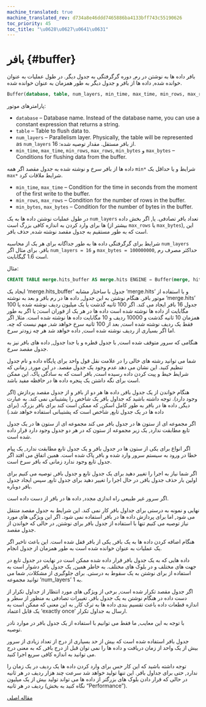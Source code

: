 ```yaml
---
machine_translated: true
machine_translated_rev: d734a8e46ddd7465886ba4133bff743c55190626
toc_priority: 45
toc_title: "\u0628\u0627\u0641\u0631"
---
```


# بافر {#buffer}

بافر داده ها به نوشتن در رم, دوره گرگرفتگی به جدول دیگر. در طول عملیات به عنوان خوانده شده, داده ها از بافر و جدول دیگر به طور همزمان به عنوان خوانده شده.

``` sql
Buffer(database, table, num_layers, min_time, max_time, min_rows, max_rows, min_bytes, max_bytes)
```

پارامترهای موتور:

-   `database` – Database name. Instead of the database name, you can use a constant expression that returns a string.
-   `table` – Table to flush data to.
-   `num_layers` – Parallelism layer. Physically, the table will be represented as `num_layers` از بافر مستقل. مقدار توصیه شده: 16.
-   `min_time`, `max_time`, `min_rows`, `max_rows`, `min_bytes` و `max_bytes` – Conditions for flushing data from the buffer.

داده ها از بافر سرخ و نوشته شده به جدول مقصد اگر همه `min*` شرایط و یا حداقل یک `max*` شرایط ملاقات کرد.

-   `min_time`, `max_time` – Condition for the time in seconds from the moment of the first write to the buffer.
-   `min_rows`, `max_rows` – Condition for the number of rows in the buffer.
-   `min_bytes`, `max_bytes` – Condition for the number of bytes in the buffer.

در طول عملیات نوشتن داده ها به یک `num_layers` تعداد بافر تصادفی. یا, اگر بخش داده ها برای وارد کردن به اندازه کافی بزرگ است (بیشتر از `max_rows` یا `max_bytes`), این است که به طور مستقیم به جدول مقصد نوشته شده, حذف بافر.

شرایط برای گرگرفتگی داده ها به طور جداگانه برای هر یک از محاسبه `num_layers` بافر. برای مثال اگر `num_layers = 16` و `max_bytes = 100000000`, حداکثر مصرف رم است 1.6 گیگابایت.

مثال:

``` sql
CREATE TABLE merge.hits_buffer AS merge.hits ENGINE = Buffer(merge, hits, 16, 10, 100, 10000, 1000000, 10000000, 100000000)
```

ایجاد یک ‘merge.hits\_buffer’ جدول با ساختار مشابه ‘merge.hits’ و با استفاده از موتور بافر. هنگام نوشتن به این جدول, داده ها در رم بافر و بعد به نوشته ‘merge.hits’ جدول 16 بافر ایجاد می کند. اگر 100 ثانیه گذشت یا یک میلیون ردیف نوشته شده یا 100 مگابایت از داده ها نوشته شده است داده ها در هر یک از فوران است; یا اگر به طور همزمان 10 ثانیه گذشت و 10000 ردیف و 10 مگابایت داده ها نوشته شده است. مثلا, اگر فقط یک ردیف نوشته شده است, بعد از 100 ثانیه سرخ خواهد شد, مهم نیست که چه. اما اگر بسیاری از ردیف نوشته شده است, داده خواهد شد هر چه زودتر سرخ.

هنگامی که سرور متوقف شده است, با جدول قطره و یا جدا جدول, داده های بافر نیز به جدول مقصد سرخ.

شما می توانید رشته های خالی را در علامت نقل قول واحد برای پایگاه داده و نام جدول تنظیم کنید. این نشان می دهد عدم وجود یک جدول مقصد. در این مورد, زمانی که شرایط خیط و پیت کردن داده رسیده است, بافر است که به سادگی پاک. این ممکن است برای نگه داشتن یک پنجره داده ها در حافظه مفید باشد.

هنگام خواندن از یک جدول بافر, داده ها هر دو از بافر و از جدول مقصد پردازش (اگر وجود دارد).
توجه داشته باشید که جداول بافر یک شاخص را پشتیبانی نمی کند. به عبارت دیگر, داده ها در بافر به طور کامل اسکن, که ممکن است کند برای بافر بزرگ. (برای داده ها در یک جدول تابع, شاخص است که پشتیبانی استفاده خواهد شد.)

اگر مجموعه ای از ستون ها در جدول بافر می کند مجموعه ای از ستون ها در یک جدول تابع مطابقت ندارد, یک زیر مجموعه از ستون که در هر دو جدول وجود دارد قرار داده شده است.

اگر انواع برای یکی از ستون ها در جدول بافر و یک جدول تابع مطابقت ندارد, یک پیام خطا در ورود به سیستم سرور وارد شده و بافر پاک شده است.
همین اتفاق می افتد اگر جدول تابع وجود ندارد زمانی که بافر سرخ است.

اگر شما نیاز به اجرا را تغییر دهید برای یک جدول تابع و جدول بافر, توصیه می کنیم برای اولین بار حذف جدول بافر, در حال اجرا را تغییر دهید برای جدول تابع, سپس ایجاد جدول بافر دوباره.

اگر سرور غیر طبیعی راه اندازی مجدد, داده ها در بافر از دست داده است.

نهایی و نمونه به درستی برای جداول بافر کار نمی کند. این شرایط به جدول مقصد منتقل می شود, اما برای پردازش داده ها در بافر استفاده نمی شود. اگر این ویژگی های مورد نیاز توصیه می کنیم تنها با استفاده از جدول بافر برای نوشتن, در حالی که خواندن از جدول مقصد.

هنگام اضافه کردن داده ها به یک بافر, یکی از بافر قفل شده است. این باعث تاخیر اگر یک عملیات به عنوان خوانده شده است به طور همزمان از جدول انجام.

داده هایی که به یک جدول بافر قرار داده شده ممکن است در نهایت در جدول تابع در جهت های مختلف و در بلوک های مختلف. به خاطر همین, یک جدول بافر دشوار است به استفاده از برای نوشتن به یک سقوط به درستی. برای جلوگیری از مشکلات, شما می توانید مجموعه ‘num\_layers’ به 1.

اگر جدول مقصد تکرار شده است, برخی از ویژگی های مورد انتظار از جداول تکرار از دست داده در هنگام نوشتن به یک جدول بافر. تغییرات تصادفی به منظور از سطر و اندازه قطعات داده باعث تقسیم بندی داده ها به ترک کار, به این معنی که ممکن است به یک قابل اعتماد ‘exactly once’ ارسال به جداول تکرار.

با توجه به این معایب, ما فقط می توانیم با استفاده از یک جدول بافر در موارد نادر توصیه.

جدول بافر استفاده شده است که بیش از حد بسیاری از درج از تعداد زیادی از سرور بیش از یک واحد از زمان دریافت و داده ها را نمی توان قبل از درج بافر, که به معنی درج می توانید به اندازه کافی سریع اجرا کنید.

توجه داشته باشید که این کار حس برای وارد کردن داده ها یک ردیف در یک زمان را ندارد, حتی برای جداول بافر. این تنها تولید خواهد شد سرعت چند هزار ردیف در هر ثانیه در حالی که قرار دادن بلوک های بزرگتر از داده ها می تواند تولید بیش از یک میلیون ردیف در هر ثانیه (نگاه کنید به بخش “Performance”).

[مقاله اصلی](https://clickhouse.tech/docs/en/operations/table_engines/buffer/) <!--hide-->
